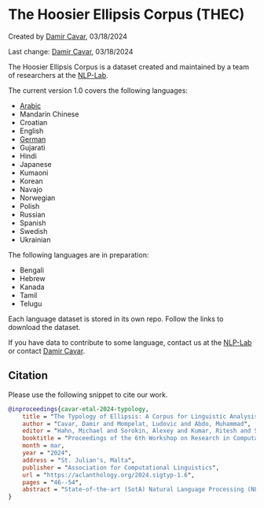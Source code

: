 # The Hoosier Ellipsis Corpus (THEC)

Created by [Damir Cavar], 03/18/2024

Last change: [Damir Cavar], 03/18/2024

The Hoosier Ellipsis Corpus is a dataset created and maintained by a team of researchers at the [NLP-Lab](https://nlp-lab.org/).

The current version 1.0 covers the following languages:

- [Arabic](https://github.com/dcavar/thec_ara)
- Mandarin Chinese
- Croatian
- English
- [German](https://github.com/dcavar/thec_deu)
- Gujarati
- Hindi
- Japanese
- Kumaoni
- Korean
- Navajo
- Norwegian
- Polish
- Russian
- Spanish
- Swedish
- Ukrainian​

The following languages are in preparation:

- Bengali
- Hebrew
- Kanada
- Tamil
- Telugu​

Each language dataset is stored in its own repo. Follow the links to download the dataset.

If you have data to contribute to some language, contact us at the [NLP-Lab](https://nlp-lab.org/) or contact [Damir Cavar].


## Citation

Please use the following snippet to cite our work.

```bibtex
@inproceedings{cavar-etal-2024-typology,
    title = "The Typology of Ellipsis: A Corpus for Linguistic Analysis and Machine Learning Applications",
    author = "Cavar, Damir and Mompelat, Ludovic and Abdo, Muhammad",
    editor = "Hahn, Michael and Sorokin, Alexey and Kumar, Ritesh and Shcherbakov, Andreas and Otmakhova, Yulia and Yang, Jinrui and Serikov, Oleg and Rani, Priya and Ponti, Edoardo M. and Murado{\u{g}}lu, Saliha and Gao, Rena and Cotterell, Ryan and Vylomova, Ekaterina",
    booktitle = "Proceedings of the 6th Workshop on Research in Computational Linguistic Typology and Multilingual NLP",
    month = mar,
    year = "2024",
    address = "St. Julian's, Malta",
    publisher = "Association for Computational Linguistics",
    url = "https://aclanthology.org/2024.sigtyp-1.6",
    pages = "46--54",
    abstract = "State-of-the-art (SotA) Natural Language Processing (NLP) technology faces significant challenges with constructions that contain ellipses. Although theoretically well-documented and understood, there needs to be more sufficient cross-linguistic language resources to document, study, and ultimately engineer NLP solutions that can adequately provide analyses for ellipsis constructions. This article describes the typological data set on ellipsis that we created for currently seventeen languages. We demonstrate how SotA parsers based on a variety of syntactic frameworks fail to parse sentences with ellipsis, and in fact, probabilistic, neural, and Large Language Models (LLM) do so, too. We demonstrate experiments that focus on detecting sentences with ellipsis, predicting the position of elided elements, and predicting elided surface forms in the appropriate positions. We show that cross-linguistic variation of ellipsis-related phenomena has different consequences for the architecture of NLP systems.",
}
```



[Damir Cavar]: http://damir.cavar.me/ "Damir Cavar"
[Hoosier Ellipsis Corpus]: https://nlp-lab.org/ellipsis/ "Hoosier Ellipsis Corpus"
[the Hoosier Ellipsis Corpus]: https://nlp-lab.org/ellipsis/ "the Hoosier Ellipsis Corpus"
[NLP-Lab]: https://nlp-lab.org/ "NLP-Lab"

